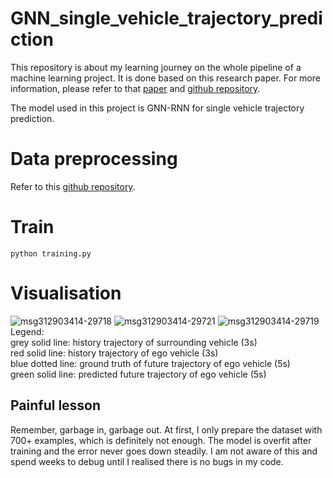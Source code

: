 # GNN_single_vehicle_trajectory_prediction

This repository is about my learning journey on the whole pipeline of a machine learning project. It is done based on this research paper. For more information,
please refer to that [paper](https://arxiv.org/pdf/2107.03663.pdf) and [github repository](https://github.com/Xiaoyu006/GNN-RNN-Based-Trajectory-Prediction-ITSC2021).

The model used in this project is GNN-RNN for single vehicle trajectory prediction.

# Data preprocessing
Refer to this [github repository](https://github.com/Xiaoyu006/GNN-RNN-Based-Trajectory-Prediction-ITSC2021).

# Train
```
python training.py
```

# Visualisation
![msg312903414-29718](https://user-images.githubusercontent.com/85933053/156882496-25915722-1265-4167-a3f0-2bff03a3a3cf.jpg)
![msg312903414-29721](https://user-images.githubusercontent.com/85933053/156882506-b3f72329-d069-49a3-b89e-9054b2ccc9d1.jpg)
![msg312903414-29719](https://user-images.githubusercontent.com/85933053/156882507-498acc4f-b198-42b4-9134-99d5f2a4a76b.jpg)
Legend:  
grey solid line: history trajectory of surrounding vehicle (3s)  
red solid line: history trajectory of ego vehicle (3s)  
blue dotted line: ground truth of future trajectory of ego vehicle (5s)  
green solid line: predicted future trajectory of ego vehicle (5s)
## Painful lesson
Remember, garbage in, garbage out. At first, I only prepare the dataset with 700+ examples, which is definitely not enough. The model is overfit after training and 
the error never goes down steadily. I am not aware of this and spend weeks to debug until I realised there is no bugs in my code.
